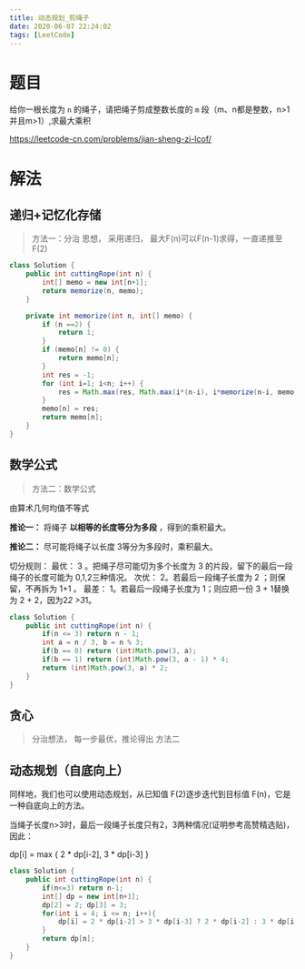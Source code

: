 ```yaml
---
title: 动态规划_剪绳子
date: 2020-06-07 22:24:02
tags: [LeetCode]
---
```


# 题目

给你一根长度为 `n` 的绳子，请把绳子剪成整数长度的 `m` 段（m、n都是整数，n>1并且m>1）,求最大乘积

https://leetcode-cn.com/problems/jian-sheng-zi-lcof/

<!--more-->

# 解法

## 递归+记忆化存储

> 方法一：分治 思想， 采用递归， 最大F(n)可以F(n-1)求得，一直递推至F(2)

```java
class Solution {
    public int cuttingRope(int n) {
        int[] memo = new int[n+1];
        return memorize(n, memo);
    }

    private int memorize(int n, int[] memo) {
        if (n ==2) {
            return 1;
        }
        if (memo[n] != 0) {
            return memo[n];
        }
        int res = -1;
        for (int i=1; i<n; i++) {
            res = Math.max(res, Math.max(i*(n-i), i*memorize(n-i, memo)));
        }
        memo[n] = res;
        return memo[n];
    }
}
```

## 数学公式

> 方法二：数学公式

由算术几何均值不等式

**推论一：** 将绳子 **以相等的长度等分为多段** ，得到的乘积最大。

**推论二：** 尽可能将绳子以长度 3等分为多段时，乘积最大。

切分规则：
最优： 3 。把绳子尽可能切为多个长度为 3 的片段，留下的最后一段绳子的长度可能为 0,1,2三种情况。
次优： 2。若最后一段绳子长度为 2 ；则保留，不再拆为 1+1 。
最差： 1。若最后一段绳子长度为 1；则应把一份 3 + 1替换为 2 + 2，因为2*2 >3*1。

```java
class Solution {
    public int cuttingRope(int n) {
        if(n <= 3) return n - 1;
        int a = n / 3, b = n % 3;
        if(b == 0) return (int)Math.pow(3, a);
        if(b == 1) return (int)Math.pow(3, a - 1) * 4;
        return (int)Math.pow(3, a) * 2;
    }
}
```

## 贪心

> 分治想法， 每一步最优，推论得出 方法二

## 动态规划（自底向上）

同样地，我们也可以使用动态规划，从已知值 F(2)逐步迭代到目标值 F(n)，它是一种自底向上的方法。

当绳子长度n>3时，最后一段绳子长度只有2，3两种情况(证明参考高赞精选贴)，因此：

dp[i] = max { 2 * dp[i-2], 3 * dp[i-3] }

```java
class Solution {
    public int cuttingRope(int n) {
        if(n<=3) return n-1;
        int[] dp = new int[n+1];
        dp[2] = 2; dp[3] = 3;
        for(int i = 4; i <= n; i++){
            dp[i] = 2 * dp[i-2] > 3 * dp[i-3] ? 2 * dp[i-2] : 3 * dp[i-3];
        }
        return dp[n];
    }
}
```


